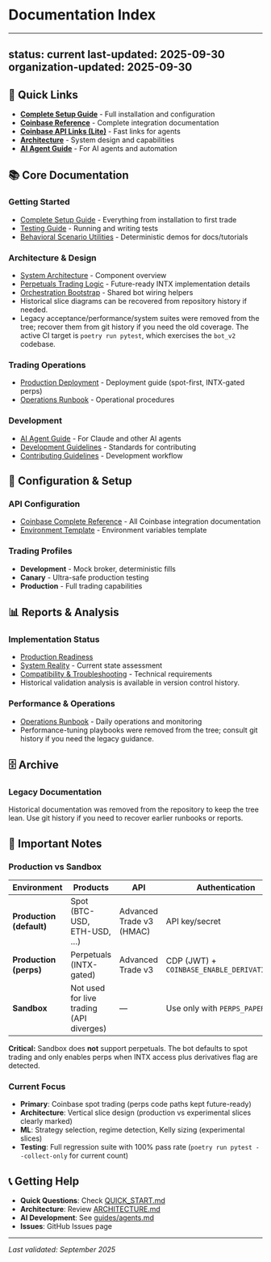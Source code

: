 # Documentation Index

---
status: current
last-updated: 2025-09-30
organization-updated: 2025-09-30
---

## 📍 Quick Links

- **[Complete Setup Guide](guides/complete_setup_guide.md)** - Full installation and configuration
- **[Coinbase Reference](reference/coinbase_complete.md)** - Complete integration documentation
- **[Coinbase API Links (Lite)](reference/coinbase_api_links.md)** - Fast links for agents
- **[Architecture](ARCHITECTURE.md)** - System design and capabilities
- **[AI Agent Guide](guides/agents.md)** - For AI agents and automation

## 📚 Core Documentation

### Getting Started
- [Complete Setup Guide](guides/complete_setup_guide.md) - Everything from installation to first trade
- [Testing Guide](guides/testing.md) - Running and writing tests
- [Behavioral Scenario Utilities](testing/behavioral_scenarios_demo.md) - Deterministic demos for docs/tutorials

### Architecture & Design
- [System Architecture](ARCHITECTURE.md) - Component overview
- [Perpetuals Trading Logic](reference/trading_logic_perps.md) - Future-ready INTX implementation details
- [Orchestration Bootstrap](src/bot_v2/orchestration/bootstrap.py) - Shared bot wiring helpers
- Historical slice diagrams can be recovered from repository history if needed.
- Legacy acceptance/performance/system suites were removed from the tree; recover them from git history if you need the old coverage. The active CI target is `poetry run pytest`, which exercises the `bot_v2` codebase.

### Trading Operations
- [Production Deployment](guides/production.md) - Deployment guide (spot-first, INTX-gated perps)
- [Operations Runbook](ops/operations_runbook.md) - Operational procedures

### Development
- [AI Agent Guide](guides/agents.md) - For Claude and other AI agents
- [Development Guidelines](DEVELOPMENT_GUIDELINES.md) - Standards for contributing
- [Contributing Guidelines](../CONTRIBUTING.md) - Development workflow

## 🔧 Configuration & Setup

### API Configuration
- [Coinbase Complete Reference](reference/coinbase_complete.md) - All Coinbase integration documentation
- [Environment Template](../config/environments/.env.template) - Environment variables template

### Trading Profiles
- **Development** - Mock broker, deterministic fills
- **Canary** - Ultra-safe production testing
- **Production** - Full trading capabilities

## 📊 Reports & Analysis

### Implementation Status
- [Production Readiness](guides/production.md#production-readiness-requirements)
- [System Reality](reference/system_reality.md) - Current state assessment
- [Compatibility & Troubleshooting](reference/compatibility_troubleshooting.md) - Technical requirements
- Historical validation analysis is available in version control history.

### Performance & Operations
- [Operations Runbook](ops/operations_runbook.md) - Daily operations and monitoring
- Performance-tuning playbooks were removed from the tree; consult git history if
  you need the legacy guidance.

## 🗄️ Archive

### Legacy Documentation
Historical documentation was removed from the repository to keep the tree lean.
Use git history if you need to recover earlier runbooks or reports.

## 🚨 Important Notes

### Production vs Sandbox

| Environment | Products | API | Authentication |
|------------|----------|-----|----------------|
| **Production (default)** | Spot (BTC-USD, ETH-USD, …) | Advanced Trade v3 (HMAC) | API key/secret |
| **Production (perps)** | Perpetuals (INTX-gated) | Advanced Trade v3 | CDP (JWT) + `COINBASE_ENABLE_DERIVATIVES=1` |
| **Sandbox** | Not used for live trading (API diverges) | — | Use only with `PERPS_PAPER=1` |

**Critical:** Sandbox does **not** support perpetuals. The bot defaults to spot trading and only enables perps when INTX access plus derivatives flag are detected.

### Current Focus
- **Primary**: Coinbase spot trading (perps code paths kept future-ready)
- **Architecture**: Vertical slice design (production vs experimental slices clearly marked)
- **ML**: Strategy selection, regime detection, Kelly sizing (experimental slices)
- **Testing**: Full regression suite with 100% pass rate (`poetry run pytest --collect-only` for current count)

## 📞 Getting Help

- **Quick Questions**: Check [QUICK_START.md](./QUICK_START.md)
- **Architecture**: Review [ARCHITECTURE.md](ARCHITECTURE.md)
- **AI Development**: See [guides/agents.md](guides/agents.md)
- **Issues**: GitHub Issues page

---

*Last validated: September 2025*

